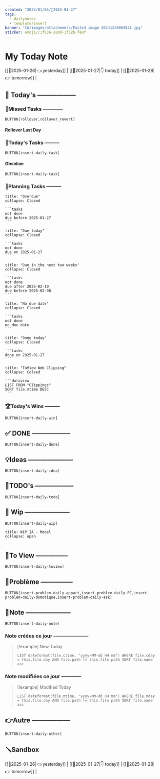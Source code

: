 ```yaml
---
created: "2025/01/05/📒2025-01-27"
tags:
  - dailynotes
  - template/insert
banner: "IA/images/attachments/Pasted image 20241228004521.jpg"
sticker: emoji//1f636-200d-1f32b-fe0f
---
```

# My Today Note

[[📒2025-01-26|👈 yesterday]] | [[📒2025-01-27|👇 today]] | [[📒2025-01-28|👉 tomorrow]] |

## 📅 Today's ——————

### 🥷Missed Tasks ————

`BUTTON[rollover,rollover_revert]`
#### Rollover Last Day

### 🚀Today's Tasks ———

 `BUTTON[insert-daily-task]`
 
#### Obsidian

`BUTTON[insert-daily-task]`


### 🚀Planning Tasks ———


``````ad-caution
title: "Overdue"
collapse: Closed

```tasks
not done
due before 2025-01-27
```

``````
``````ad-todo
title: "Due today"
collapse: Closed

```tasks
not done
due on 2025-01-27
```

``````
``````ad-hint
title: "Due in the next two weeks"
collapse: Closed

```tasks
not done
due after 2025-02-10
due before 2025-02-08
```

``````
``````ad-note
title: "No due date"
collapse: Closed

```tasks
not done
no due date
```

``````
``````ad-done
title: "Done today"
collapse: Closed

```tasks
done on 2025-01-27
```

``````

``````ad-done
title: "ToView Web Clipping"
collapse: Colsed

```dataview
LIST FROM "Clippings" 
SORT file.mtime DESC
```

``````


### 🏆Today's Wins ———

`BUTTON[insert-daily-win]`


## ✅ DONE ——————

 `BUTTON[insert-daily-done]`
 

## 💡Ideas ———————

 `BUTTON[insert-daily-idea]`
 

## 📎TODO's ——————

`BUTTON[insert-daily-todo]`


## 🚧 Wip ———————

`BUTTON[insert-daily-wip]`
 
 
`````ad-example
title: WIP IA - Model
collapse: open


`````
 
  
## 👀To View —————

`BUTTON[insert-daily-toview]`


## 🚨Problème —————

`BUTTON[insert-problem-daily-appart,insert-problem-daily-PC,insert-problem-daily-domotique,insert-problem-daily-ask]`


## 📝Note ———————

`BUTTON[insert-daily-note]`


### Note créées ce jour ———————
> [!example] New Today
> ```dataview
> LIST dateformat(file.ctime, "yyyy-MM-dd HH:mm") WHERE file.cday = this.file.day AND file.path != this.file.path SORT file.name asc
> ```
> 
### Note modifiées ce jour ————
> [!example] Modified Today
> ```dataview 
> LIST dateformat(file.mtime, "yyyy-MM-dd HH:mm") WHERE file.mday = this.file.day AND file.path != this.file.path SORT file.name asc
> ```
> 


## 👉Autre ——————

`BUTTON[insert-daily-other]`



## 🪛Sandbox 







[[📒2025-01-26|👈 yesterday]] | [[📒2025-01-27|👇 today]] | [[📒2025-01-28|👉 tomorrow]] |
